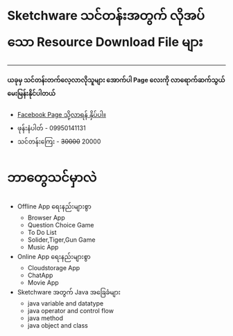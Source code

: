 # Sketchware သင်တန်းအတွက် လိုအပ်သော Resource Download File များ

---

#### ယခုမှ သင်တန်းတက်လေ့လာလိုသူများ အောက်ပါ Page လေးကို လာရောက်ဆက်သွယ် မေးမြန်းနိုင်ပါတယ်
- [Facebook Page သို့လာရန် နှိပ်ပါ။](https://www.facebook.com/webandsoft)
- ဖုန်းနံပါတ် - 09950141131
- သင်တန်းကြေး - ~~30000~~ 20000 

# ဘာတွေသင်မှာလဲ

- Offline App ရေးနည်းများစွာ
  - Browser App
  - Question Choice Game
  - To Do List
  - Solider,Tiger,Gun Game
  - Music App
- Online App ရေးနည်းများစွာ
  - Cloudstorage App
  - ChatApp
  - Movie App
- Sketchware အတွက် Java အခြေခံများ
  - java variable and datatype
  - java operator and control flow
  - java method
  - java object and class
